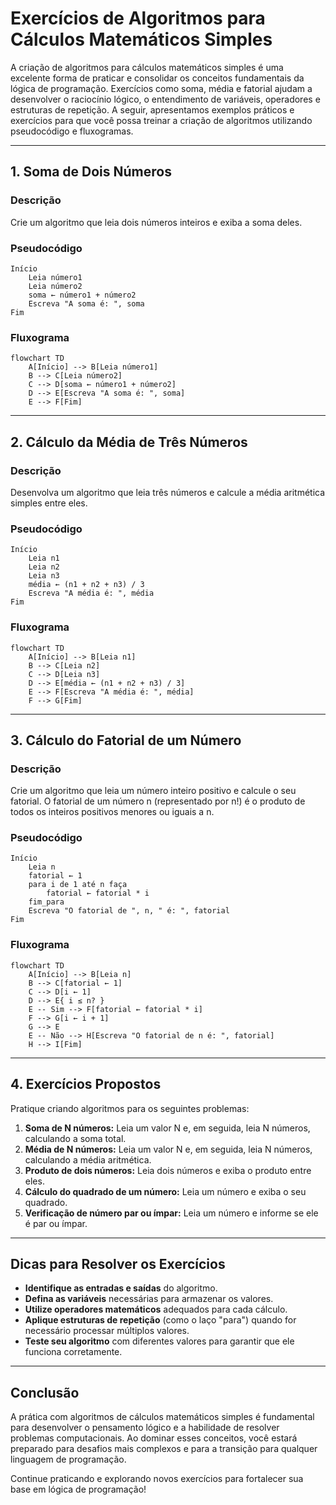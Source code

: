 
# Exercícios de Algoritmos para Cálculos Matemáticos Simples

A criação de algoritmos para cálculos matemáticos simples é uma excelente forma de praticar e consolidar os conceitos fundamentais da lógica de programação. Exercícios como soma, média e fatorial ajudam a desenvolver o raciocínio lógico, o entendimento de variáveis, operadores e estruturas de repetição. A seguir, apresentamos exemplos práticos e exercícios para que você possa treinar a criação de algoritmos utilizando pseudocódigo e fluxogramas.

---

## 1. Soma de Dois Números

### Descrição

Crie um algoritmo que leia dois números inteiros e exiba a soma deles.

### Pseudocódigo

```
Início
    Leia número1
    Leia número2
    soma ← número1 + número2
    Escreva "A soma é: ", soma
Fim
```

### Fluxograma

```mermaid
flowchart TD
    A[Início] --> B[Leia número1]
    B --> C[Leia número2]
    C --> D[soma ← número1 + número2]
    D --> E[Escreva "A soma é: ", soma]
    E --> F[Fim]
```

---

## 2. Cálculo da Média de Três Números

### Descrição

Desenvolva um algoritmo que leia três números e calcule a média aritmética simples entre eles.

### Pseudocódigo

```
Início
    Leia n1
    Leia n2
    Leia n3
    média ← (n1 + n2 + n3) / 3
    Escreva "A média é: ", média
Fim
```

### Fluxograma

```mermaid
flowchart TD
    A[Início] --> B[Leia n1]
    B --> C[Leia n2]
    C --> D[Leia n3]
    D --> E[média ← (n1 + n2 + n3) / 3]
    E --> F[Escreva "A média é: ", média]
    F --> G[Fim]
```

---

## 3. Cálculo do Fatorial de um Número

### Descrição

Crie um algoritmo que leia um número inteiro positivo e calcule o seu fatorial. O fatorial de um número n (representado por n!) é o produto de todos os inteiros positivos menores ou iguais a n.

### Pseudocódigo

```
Início
    Leia n
    fatorial ← 1
    para i de 1 até n faça
        fatorial ← fatorial * i
    fim_para
    Escreva "O fatorial de ", n, " é: ", fatorial
Fim
```

### Fluxograma

```mermaid
flowchart TD
    A[Início] --> B[Leia n]
    B --> C[fatorial ← 1]
    C --> D[i ← 1]
    D --> E{ i ≤ n? }
    E -- Sim --> F[fatorial ← fatorial * i]
    F --> G[i ← i + 1]
    G --> E
    E -- Não --> H[Escreva "O fatorial de n é: ", fatorial]
    H --> I[Fim]
```

---

## 4. Exercícios Propostos

Pratique criando algoritmos para os seguintes problemas:

1. **Soma de N números:** Leia um valor N e, em seguida, leia N números, calculando a soma total.
2. **Média de N números:** Leia um valor N e, em seguida, leia N números, calculando a média aritmética.
3. **Produto de dois números:** Leia dois números e exiba o produto entre eles.
4. **Cálculo do quadrado de um número:** Leia um número e exiba o seu quadrado.
5. **Verificação de número par ou ímpar:** Leia um número e informe se ele é par ou ímpar.

---

## Dicas para Resolver os Exercícios

- **Identifique as entradas e saídas** do algoritmo.
- **Defina as variáveis** necessárias para armazenar os valores.
- **Utilize operadores matemáticos** adequados para cada cálculo.
- **Aplique estruturas de repetição** (como o laço "para") quando for necessário processar múltiplos valores.
- **Teste seu algoritmo** com diferentes valores para garantir que ele funciona corretamente.

---

## Conclusão

A prática com algoritmos de cálculos matemáticos simples é fundamental para desenvolver o pensamento lógico e a habilidade de resolver problemas computacionais. Ao dominar esses conceitos, você estará preparado para desafios mais complexos e para a transição para qualquer linguagem de programação.

Continue praticando e explorando novos exercícios para fortalecer sua base em lógica de programação!
```
